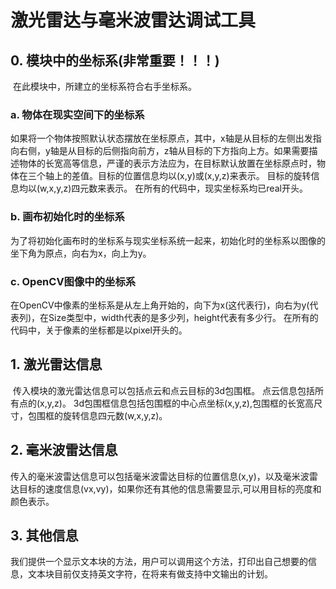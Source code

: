 # 激光雷达与毫米波雷达调试工具

## 0. 模块中的坐标系(非常重要！！！)

​  在此模块中，所建立的坐标系符合右手坐标系。

### a. 物体在现实空间下的坐标系

​  如果将一个物体按照默认状态摆放在坐标原点，其中，x轴是从目标的左侧出发指向右侧，y轴是从目标的后侧指向前方，z轴从目标的下方指向上方。如果需要描述物体的长宽高等信息，严谨的表示方法应为，在目标默认放置在坐标原点时，物体在三个轴上的差值。
​  目标的位置信息均以(x,y)或(x,y,z)来表示。
​  目标的旋转信息均以(w,x,y,z)四元数来表示。
​  在所有的代码中，现实坐标系均已real开头。

### b. 画布初始化时的坐标系

​  为了将初始化画布时的坐标系与现实坐标系统一起来，初始化时的坐标系以图像的坐下角为原点，向右为x，向上为y。

### c. OpenCV图像中的坐标系

​  在OpenCV中像素的坐标系是从左上角开始的，向下为x(这代表行)，向右为y(代表列)，在Size类型中，width代表的是多少列，height代表有多少行。
在所有的代码中，关于像素的坐标都是以pixel开头的。

## 1. 激光雷达信息

​  传入模块的激光雷达信息可以包括点云和点云目标的3d包围框。
​  点云信息包括所有点的(x,y,z)。
​  3d包围框信息包括包围框的中心点坐标(x,y,z),包围框的长宽高尺寸，包围框的旋转信息四元数(w,x,y,z)。

## 2. 毫米波雷达信息

​  传入的毫米波雷达信息可以包括毫米波雷达目标的位置信息(x,y)，以及毫米波雷达目标的速度信息(vx,vy)，如果你还有其他的信息需要显示,可以用目标的亮度和颜色表示。

## 3. 其他信息

​  我们提供一个显示文本块的方法，用户可以调用这个方法，打印出自己想要的信息，文本块目前仅支持英文字符，在将来有做支持中文输出的计划。
